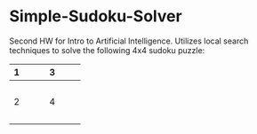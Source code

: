 # Simple-Sudoku-Solver
Second HW for Intro to Artificial Intelligence.
Utilizes local search techniques to solve the following 4x4 sudoku puzzle:


|1 |  |3 |  |   
|:--|:--|:--|:--|
| | | | |
|2 |  |4 |  |
| | | | |
